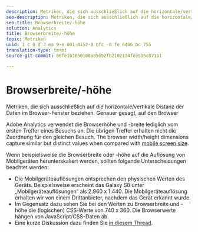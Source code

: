 ```yaml
---
description: Metriken, die sich ausschließlich auf die horizontale/vertikale Distanz der Daten im Browser-Fenster beziehen. Genauer gesagt, auf den Browser
seo-description: Metriken, die sich ausschließlich auf die horizontale/vertikale Distanz der Daten im Browser-Fenster beziehen. Genauer gesagt, auf den Browser
seo-title: Browserbreite/-höhe
solution: Analytics
title: Browserbreite/-höhe
topic: Metriken
uuid: 1 c 0 d 3 ea 9-e 001-4152-9 bfc -8 fe 6406 bc 755
translation-type: tm+mt
source-git-commit: 86fe1b3650100a05e52fb2102134fee515c871b1

---
```



# Browserbreite/-höhe

Metriken, die sich ausschließlich auf die horizontale/vertikale Distanz der Daten im Browser-Fenster beziehen. Genauer gesagt, auf den Browser

Adobe Analytics verwendet die Browserhöhe und -breite lediglich vom ersten Treffer eines Besuchs an. Die übrigen Treffer erhalten nicht die Zuordnung für den gleichen Besuch.
The browser width/height dimensions capture similar but distinct values when compared with [mobile screen size](../../../components/c-variables/dimensionslist/reports-mobile.md#topic_D306EA4558194488AC47A45B9C570150).

Wenn beispielsweise die Browserbreite oder -höhe auf die Auflösung von Mobilgeräten herunterskaliert werden, sollten folgende Unterscheidungen beachtet werden:

* Die Mobilgeräteauflösungen entsprechen den physischen Werten des Geräts. Beispielsweise erscheint das Galaxy S8 unter „Mobilgeräteauflösungen“ als 2.960 x 1.440. Die Mobilgeräteauflösung erhalten wir von einem Drittanbieter, nachdem das Gerät erkannt wurde.
* Im Gegensatz dazu sehen Sie bei den Werten zu Browserbreite und -höhe die (logischen) CSS-Werte von 740 x 360. Die Browserwerte hängen von JavaScript/CSS-Daten ab.
* Eine kurze Diskussion dazu finden Sie [in diesem Thread](https://stackoverflow.com/questions/8785643/what-exactly-is-device-pixel-ratio).

